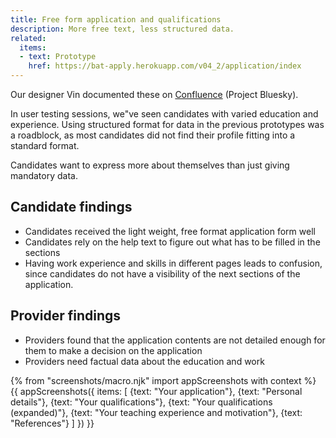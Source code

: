 ```yaml
---
title: Free form application and qualifications
description: More free text, less structured data.
related:
  items:
  - text: Prototype
    href: https://bat-apply.herokuapp.com/v04_2/application/index
---
```

Our designer Vin documented these on [Confluence](https://dfedigital.atlassian.net/wiki/spaces/BaT/pages/279314433/Designs) (Project Bluesky).

In user testing sessions, we"ve seen candidates with varied education and experience. Using structured format for data in the previous prototypes was a roadblock, as most candidates did not find their profile fitting into a standard format.

Candidates want to express more about themselves than just giving mandatory data.

## Candidate findings

* Candidates received the light weight, free format application form well
* Candidates rely on the help text to figure out what has to be filled in the sections
* Having work experience and skills in different pages leads to confusion, since candidates do not have a visibility of the next sections of the application.

## Provider findings

* Providers found that the application contents are not detailed enough for them to make a decision on the application
* Providers need factual data about the education and work

{% from "screenshots/macro.njk" import appScreenshots with context %}
{{ appScreenshots({
  items: [
    {text: "Your application"},
    {text: "Personal details"},
    {text: "Your qualifications"},
    {text: "Your qualifications (expanded)"},
    {text: "Your teaching experience and motivation"},
    {text: "References"}
  ]
}) }}
